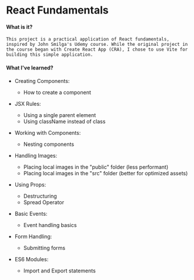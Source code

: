 # React Fundamentals

#### What is it?

    This project is a practical application of React fundamentals, inspired by John Smilga's Udemy course. While the original project in the course began with Create React App (CRA), I chose to use Vite for building this simple application.

#### What I've learned?

- Creating Components:

  - How to create a component

- JSX Rules:

  - Using a single parent element
  - Using className instead of class

- Working with Components:

  - Nesting components

- Handling Images:

  - Placing local images in the "public" folder (less performant)
  - Placing local images in the "src" folder (better for optimized assets)

- Using Props:

  - Destructuring
  - Spread Operator

- Basic Events:

  - Event handling basics

- Form Handling:

  - Submitting forms

- ES6 Modules:
  - Import and Export statements
